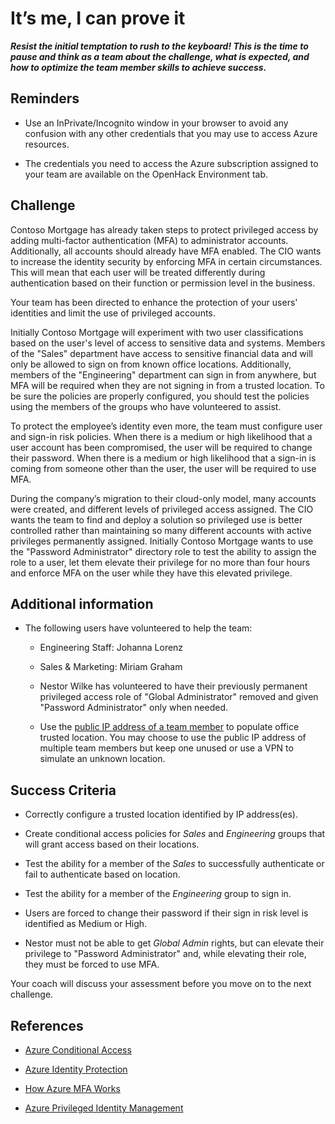 # It’s me, I can prove it  

***Resist the initial temptation to rush to the keyboard! This is the time to pause and think as a team about the challenge, what is expected, and how to optimize the team member skills to achieve success.***

## Reminders

- Use an InPrivate/Incognito window in your browser to avoid any confusion with any other credentials that you may use to access Azure resources.

- The credentials you need to access the Azure subscription assigned to your team are available on the OpenHack Environment tab.

## Challenge

Contoso Mortgage has already taken steps to protect privileged access by adding multi-factor authentication (MFA) to administrator accounts. Additionally, all accounts should already have MFA enabled. The CIO wants to increase the identity security by enforcing MFA in certain circumstances. This will mean that each user will be treated differently during authentication based on their function or permission level in the business.

Your team has been directed to enhance the protection of your users' identities and limit the use of privileged accounts.

Initially Contoso Mortgage will experiment with two user classifications based on the user's level of access to sensitive data and systems. Members of the "Sales" department have access to sensitive financial data and will only be allowed to sign on from known office locations. Additionally, members of the "Engineering" department can sign in from anywhere, but MFA will be required when they are not signing in from a trusted location. To be sure the policies are properly configured, you should test the policies using the members of the groups who have volunteered to assist.

To protect the employee’s identity even more, the team must configure user and sign-in risk policies. When there is a medium or high likelihood that a user account has been compromised, the user will be required to change their password. When there is a medium or high likelihood that a sign-in is coming from someone other than the user, the user will be required to use MFA.

During the company’s migration to their cloud-only model, many accounts were created, and different levels of privileged access assigned. The CIO wants the team to find and deploy a solution so privileged use is better controlled rather than maintaining so many different accounts with active privileges permanently assigned. Initially Contoso Mortgage wants to use the "Password Administrator" directory role to test the ability to assign the role to a user, let them elevate their privilege for no more than four hours and enforce MFA on the user while they have this elevated privilege.

## Additional information

- The following users have volunteered to help the team:

    - Engineering Staff: Johanna Lorenz

    - Sales & Marketing: Miriam Graham

    - Nestor Wilke has volunteered to have their previously permanent privileged access role of "Global Administrator" removed and given "Password Administrator" only when needed.

    - Use the [public IP address of a team member](https://www.whatsmyip.org/) to populate office trusted location. You may choose to use the public IP address of multiple team members but keep one unused or use a VPN to simulate an unknown location.  

## Success Criteria  

- Correctly configure a trusted location identified by IP address(es).

- Create conditional access policies for *Sales* and *Engineering* groups that will grant access based on their locations.

- Test the ability for a member of the *Sales* to successfully authenticate or fail to authenticate based on location.

- Test the ability for a member of the *Engineering* group to sign in.

- Users are forced to change their password if their sign in risk level is identified as Medium or High.

- Nestor must not be able to get *Global Admin* rights, but can elevate their privilege to "Password Administrator" and, while elevating their role, they must be forced to use MFA.

Your coach will discuss your assessment before you move on to the next challenge.

## References

- <a href="https://docs.microsoft.com/azure/active-directory/conditional-access/overview" target="_blank">Azure Conditional Access</a>

- <a href="https://docs.microsoft.com/azure/active-directory/identity-protection/overview-identity-protection" target="_blank">Azure Identity Protection</a>

- <a href="https://docs.microsoft.com/azure/active-directory/authentication/concept-mfa-howitworks" target="_blank">How Azure MFA Works</a>

- <a href="https://docs.microsoft.com/azure/active-directory/privileged-identity-management/pim-configure" target="_blank">Azure Privileged Identity Management</a>


